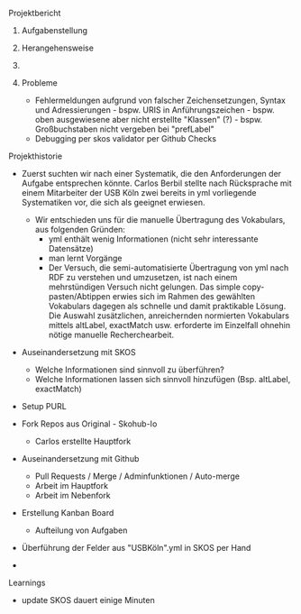 Projektbericht

1. Aufgabenstellung

2. Herangehensweise
3. 
4. Probleme
   - Fehlermeldungen aufgrund von falscher Zeichensetzungen, Syntax und Adressierungen
         - bspw. URIS in Anführungszeichen
         - bspw. oben ausgewiesene aber nicht erstellte "Klassen" (?)
         - bspw. Großbuchstaben nicht vergeben bei "prefLabel"
   - Debugging per skos validator per Github Checks


Projekthistorie
- Zuerst suchten wir nach einer Systematik, die den Anforderungen der Aufgabe entsprechen könnte. Carlos Berbil stellte nach Rücksprache mit einem Mitarbeiter der USB Köln     zwei bereits in yml vorliegende Systematiken vor, die sich als geeignet erwiesen.
  - Wir entschieden uns für die manuelle Übertragung des Vokabulars, aus folgenden Gründen:
    - yml enthält wenig Informationen (nicht sehr interessante Datensätze)
    - man lernt Vorgänge
    - Der Versuch, die semi-automatisierte Übertragung von yml nach RDF zu verstehen und umzusetzen, ist nach einem mehrstündigen Versuch nicht gelungen.
      Das simple copy-pasten/Abtippen erwies sich im Rahmen des gewählten Vokabulars dagegen als schnelle und damit praktikable Lösung. Die Auswahl zusätzlichen,
      anreichernden normierten Vokabulars mittels altLabel, exactMatch usw. erforderte im Einzelfall ohnehin nötige manuelle Recherchearbeit.
   
- Auseinandersetzung mit SKOS
    - Welche Informationen sind sinnvoll zu überführen?
    - Welche Informationen lassen sich sinnvoll hinzufügen (Bsp. altLabel, exactMatch)
- Setup PURL
- Fork Repos aus Original - Skohub-Io
  - Carlos erstellte Hauptfork
- Auseinandersetzung mit Github
    - Pull Requests / Merge / Adminfunktionen / Auto-merge
    - Arbeit im Hauptfork
    - Arbeit im Nebenfork
- Erstellung Kanban Board
    - Aufteilung von Aufgaben
- Überführung der Felder aus "USBKöln".yml in SKOS per Hand
- 


Learnings
- update SKOS dauert einige Minuten

